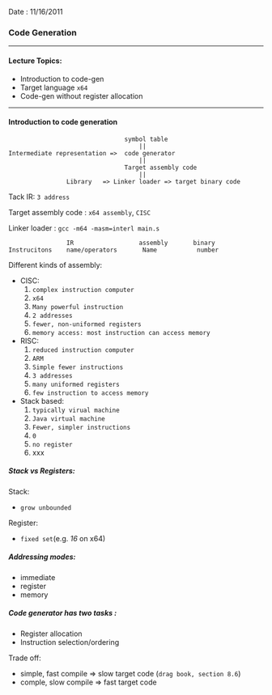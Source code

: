 Date : 11/16/2011

### Code Generation
***
#### Lecture Topics:

* Introduction to code-gen
* Target language `x64`
* Code-gen without register allocation

***
#### Introduction to code generation

									symbol table
										||
	Intermediate representation => 	code generator
										||
									Target assembly code
										||
					Library   => Linker loader => target binary code

Tack IR: `3 address `

Target assembly code : `x64 assembly`, `CISC`

Linker loader : `gcc -m64 -masm=interl main.s`

					IR					assembly       binary          
	Instrucitons	name/operators		 Name	        number		

Different kinds of assembly:

* CISC:
	1. `complex instruction computer`
	2. `x64`
	3. `Many powerful instruction`
	4. `2 addresses`
	5. `fewer, non-uniformed registers`
	6. `memory access: most instruction can access memory`
* RISC:
	1. `reduced instruction computer`
	2. `ARM`
	3. `Simple fewer instructions`
	4. `3 addresses`
	5. `many uniformed registers`
	6. `few instruction to access memory`
* Stack based:
	1. `typically virual machine`
	2. `Java virtual machine`
	3. `Fewer, simpler instructions`
	4. `0`
	5. `no register`
	6. xxx

##### Stack vs Registers:

Stack:

* `grow unbounded`

Register:

* `fixed set`(e.g. _16_ on x64)

##### Addressing modes:

* immediate
* register
* memory

##### Code generator has two tasks : 

* Register allocation
* Instruction selection/ordering

Trade off:

* simple, fast compile => slow target code (`drag book, section 8.6`)
* comple, slow compile => fast target code










